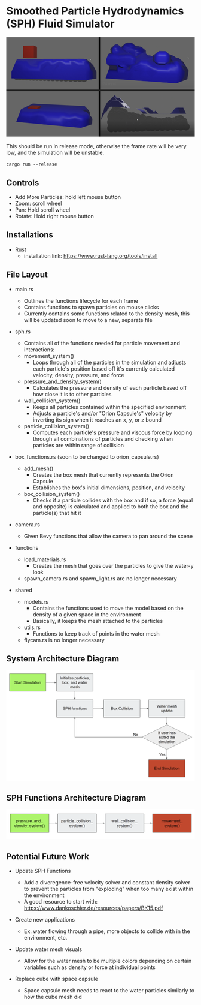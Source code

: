 # Smoothed Particle Hydrodynamics (SPH) Fluid Simulator

![Alt text](SPH_images.png)

This should be run in release mode, otherwise the frame rate will be very low, and the simulation will be unstable. 
```
cargo run --release
```
## Controls
* Add More Particles: hold left mouse button
* Zoom: scroll wheel
* Pan: Hold scroll wheel
* Rotate: Hold right mouse button
 
## Installations
* Rust
    * installation link: https://www.rust-lang.org/tools/install

## File Layout
* main.rs
    * Outlines the functions lifecycle for each frame
    * Contains functions to spawn particles on mouse clicks
    * Currently contains some functions related to the density mesh, this will be updated soon to move to a new, separate file

* sph.rs
    * Contains all of the functions needed for particle movement and interactions:
    * movement_system()
        * Loops through all of the particles in the simulation and adjusts each particle's position based off it's currently calculated velocity, density, pressure, and force
    * pressure_and_density_system()
        * Calculates the pressure and density of each particle based off how close it is to other particles
    * wall_collision_system()
        * Keeps all particles contained within the specified environment
        * Adjusts a particle's and/or "Orion Capsule's" velocity by inverting its sign when it reaches an x, y, or z bound
    * particle_collision_system()
        * Computes each particle's pressure and viscous force by looping through all combinations of particles and checking when particles are within range of collision

* box_functions.rs (soon to be changed to orion_capsule.rs)
    * add_mesh()
        * Creates the box mesh that currently represents the Orion Capsule
        * Establishes the box's initial dimensions, position, and velocity
    * box_collision_system()
        * Checks if a particle collides with the box and if so, a force (equal and opposite) is calculated and applied to both the box and the particle(s) that hit it

* camera.rs
    * Given Bevy functions that allow the camera to pan around the scene

* functions
    * load_materials.rs
        * Creates the mesh that goes over the particles to give the water-y look
    * spawn_camera.rs and spawn_light.rs are no longer necessary

* shared
    * models.rs
        * Contains the functions used to move the model based on the density of a given space in the environment
        * Basically, it keeps the mesh attached to the particles
    * utils.rs
        * Functions to keep track of points in the water mesh
    * flycam.rs is no longer necessary

## System Architecture Diagram
![Alt text](system_architecture_image.png)

## SPH Functions Architecture Diagram
![Alt text](sph_functions_diagram.png)

## Potential Future Work
* Update SPH Functions
    * Add a diveregence-free velocity solver and constant density solver to prevent the particles from "exploding" when too many exist within the environment
    * A good resource to start with: https://www.dankoschier.de/resources/papers/BK15.pdf
    
* Create new applications
    * Ex. water flowing through a pipe, more objects to collide with in the environment, etc.

* Update water mesh visuals
    * Allow for the water mesh to be multiple colors depending on certain variables such as density or force at individual points
* Replace cube with space capsule
    * Space capsule mesh needs to react to the water particles similarly to how the cube mesh did
